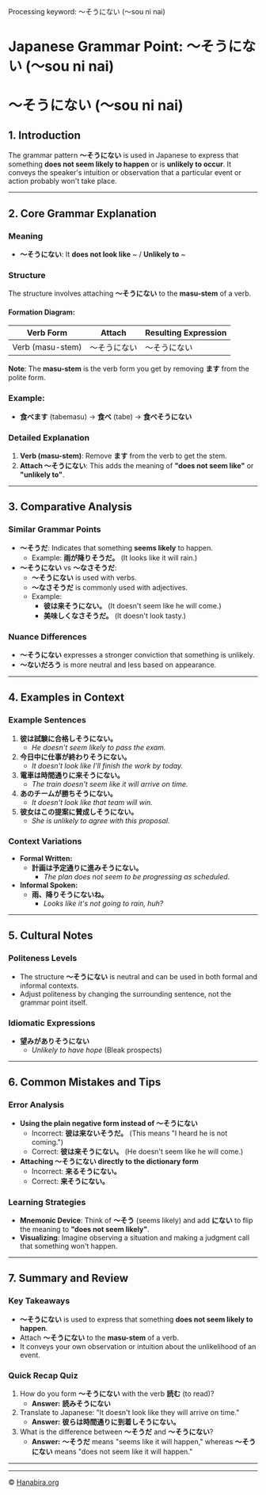 Processing keyword: ～そうにない (〜sou ni nai)
# Japanese Grammar Point: ～そうにない (〜sou ni nai)
# ～そうにない (〜sou ni nai)
## 1. Introduction
The grammar pattern **～そうにない** is used in Japanese to express that something **does not seem likely to happen** or is **unlikely to occur**. It conveys the speaker's intuition or observation that a particular event or action probably won't take place.

---
## 2. Core Grammar Explanation
### Meaning
- **～そうにない**: It **does not look like** ~ / **Unlikely to** ~
### Structure
The structure involves attaching **～そうにない** to the **masu-stem** of a verb.
#### Formation Diagram:
| Verb Form       | Attach            | Resulting Expression |
|-----------------|-------------------|----------------------|
| Verb (masu-stem)| ～そうにない       | ～そうにない         |
**Note**: The **masu-stem** is the verb form you get by removing **ます** from the polite form.
### Example:
- **食べます** (tabemasu) → **食べ** (tabe) → **食べそうにない**
### Detailed Explanation
1. **Verb (masu-stem)**: Remove **ます** from the verb to get the stem.
2. **Attach ～そうにない**: This adds the meaning of **"does not seem like"** or **"unlikely to"**.
---
## 3. Comparative Analysis
### Similar Grammar Points
- **～そうだ**: Indicates that something **seems likely** to happen.
  - Example: **雨が降りそうだ。** (It looks like it will rain.)
- **～そうにない** vs **～なさそうだ**:
  - **～そうにない** is used with verbs.
  - **～なさそうだ** is commonly used with adjectives.
  - Example:
    - **彼は来そうにない。** (It doesn't seem like he will come.)
    - **美味しくなさそうだ。** (It doesn't look tasty.)
### Nuance Differences
- **～そうにない** expresses a stronger conviction that something is unlikely.
- **～ないだろう** is more neutral and less based on appearance.
---
## 4. Examples in Context
### Example Sentences
1. **彼は試験に合格しそうにない。**
   - *He doesn't seem likely to pass the exam.*
2. **今日中に仕事が終わりそうにない。**
   - *It doesn't look like I'll finish the work by today.*
3. **電車は時間通りに来そうにない。**
   - *The train doesn't seem like it will arrive on time.*
4. **あのチームが勝ちそうにない。**
   - *It doesn't look like that team will win.*
5. **彼女はこの提案に賛成しそうにない。**
   - *She is unlikely to agree with this proposal.*
### Context Variations
- **Formal Written:**
  - **計画は予定通りに進みそうにない。**
    - *The plan does not seem to be progressing as scheduled.*
- **Informal Spoken:**
  - **雨、降りそうにないね。**
    - *Looks like it's not going to rain, huh?*
---
## 5. Cultural Notes
### Politeness Levels
- The structure **～そうにない** is neutral and can be used in both formal and informal contexts.
- Adjust politeness by changing the surrounding sentence, not the grammar point itself.
### Idiomatic Expressions
- **望みがありそうにない**
  - *Unlikely to have hope* (Bleak prospects)
---
## 6. Common Mistakes and Tips
### Error Analysis
- **Using the plain negative form instead of ～そうにない**
  - Incorrect: **彼は来ないそうだ。** (This means "I heard he is not coming.")
  - Correct: **彼は来そうにない。** (He doesn't seem like he will come.)
- **Attaching ～そうにない directly to the dictionary form**
  - Incorrect: **来るそうにない。**
  - Correct: **来そうにない。**
### Learning Strategies
- **Mnemonic Device**: Think of **～そう** (seems likely) and add **にない** to flip the meaning to **"does not seem likely"**.
- **Visualizing**: Imagine observing a situation and making a judgment call that something won't happen.
---
## 7. Summary and Review
### Key Takeaways
- **～そうにない** is used to express that something **does not seem likely to happen**.
- Attach **～そうにない** to the **masu-stem** of a verb.
- It conveys your own observation or intuition about the unlikelihood of an event.
### Quick Recap Quiz
1. How do you form **～そうにない** with the verb **読む** (to read)?
   - **Answer:** **読みそうにない**
2. Translate to Japanese: "It doesn't look like they will arrive on time."
   - **Answer:** **彼らは時間通りに到着しそうにない。**
3. What is the difference between **～そうだ** and **～そうにない**?
   - **Answer:** **～そうだ** means "seems like it will happen," whereas **～そうにない** means "does not seem like it will happen."
---


---

© [Hanabira.org](https://hanabira.org)
